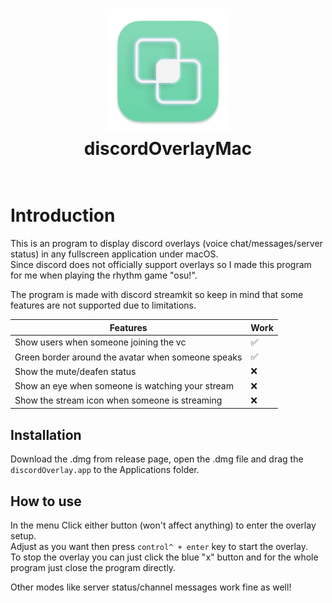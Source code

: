 <h1 align="center">
  <a href="https://github.com/Naozumi520/discordOverlayMac"><img src="./src/icon/favicon.png" avtar_c_icon" width="200"></a>
  <br>
  discordOverlayMac
  <br>
  <br>
</h1>

# Introduction
This is an program to display discord overlays (voice chat/messages/server status) in any fullscreen application under macOS.  
Since discord does not officially support overlays so I made this program for me when playing the rhythm game "osu!".  

The program is made with discord streamkit so keep in mind that some features are not supported due to limitations.

Features      | Work
------------- | -------------
Show users when someone joining the vc | :white_check_mark:
Green border around the avatar when someone speaks | :white_check_mark:
Show the mute/deafen status | :x:
Show an eye when someone is watching your stream | :x:
Show the stream icon when someone is streaming | :x:

## Installation
Download the .dmg from release page, open the .dmg file and drag the `discordOverlay.app` to the Applications folder.

## How to use
In the menu Click either button (won't affect anything) to enter the overlay setup.  
Adjust as you want then press `control^ + enter` key to start the overlay.  
To stop the overlay you can just click the blue "x" button and for the whole program just close the program directly.

Other modes like server status/channel messages work fine as well!
